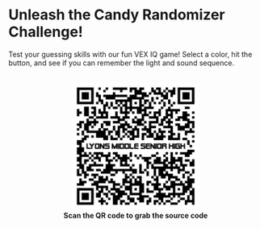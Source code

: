# Unleash the Candy Randomizer Challenge!

Test your guessing skills with our fun VEX IQ game! Select a color, hit the button, and see if you can remember the light and sound sequence.
<br/>
<br/>
<div align="center">
<p>
<img src="https://raw.githubusercontent.com/Lyons-Middle-Senior-High-Robotics/vexiq-candy-randomizer/refs/heads/main/images/qr-code.png" width=50% height=50%>
<br/>
<b>Scan the QR code to grab the source code</b>
</p>
</div>
